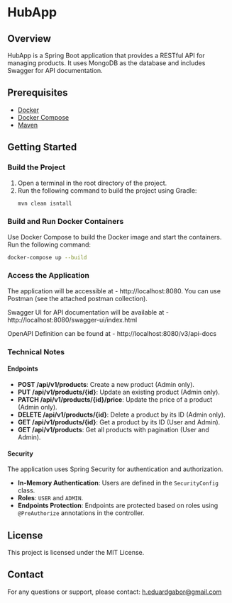 # HubApp
## Overview

HubApp is a Spring Boot application that provides a RESTful API for managing products. It uses MongoDB as the database and includes Swagger for API documentation.

## Prerequisites

- [Docker](https://www.docker.com/products/docker-desktop)
- [Docker Compose](https://docs.docker.com/compose/install/)
- [Maven](https://maven.apache.org/install.html)

## Getting Started

### Build the Project

1. Open a terminal in the root directory of the project.
2. Run the following command to build the project using Gradle:
   ```bash
   mvn clean isntall
   ```
   
### Build and Run Docker Containers

Use Docker Compose to build the Docker image and start the containers. Run the following command:
   ```bash 
   docker-compose up --build
   ```

### Access the Application
The application will be accessible at - http://localhost:8080. 
You can use Postman (see the attached postman collection).

Swagger UI for API documentation will be available at - http://localhost:8080/swagger-ui/index.html

OpenAPI Definition can be found at - http://localhost:8080/v3/api-docs

### Technical Notes

#### Endpoints

- **POST /api/v1/products**: Create a new product (Admin only).
- **PUT /api/v1/products/{id}**: Update an existing product (Admin only).
- **PATCH /api/v1/products/{id}/price**: Update the price of a product (Admin only).
- **DELETE /api/v1/products/{id}**: Delete a product by its ID (Admin only).
- **GET /api/v1/products/{id}**: Get a product by its ID (User and Admin).
- **GET /api/v1/products**: Get all products with pagination (User and Admin).

#### Security

The application uses Spring Security for authentication and authorization.

- **In-Memory Authentication**: Users are defined in the `SecurityConfig` class.
- **Roles**: `USER` and `ADMIN`.
- **Endpoints Protection**: Endpoints are protected based on roles using `@PreAuthorize` annotations in the controller.

## License

This project is licensed under the MIT License.

## Contact

For any questions or support, please contact: h.eduardgabor@gmail.com

